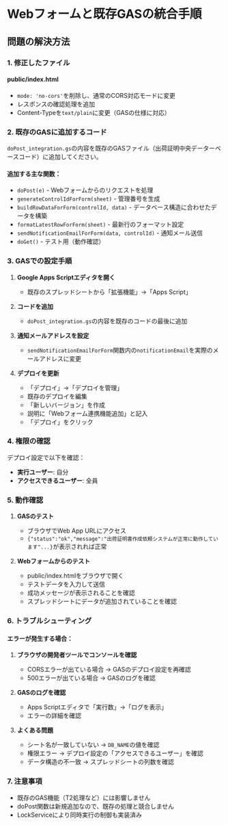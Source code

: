 # Webフォームと既存GASの統合手順

## 問題の解決方法

### 1. 修正したファイル

#### public/index.html
- `mode: 'no-cors'`を削除し、通常のCORS対応モードに変更
- レスポンスの確認処理を追加
- Content-Typeを`text/plain`に変更（GASの仕様に対応）

### 2. 既存のGASに追加するコード

`doPost_integration.gs`の内容を既存のGASファイル（出荷証明中央データーベースコード）に追加してください。

#### 追加する主な関数：
- `doPost(e)` - Webフォームからのリクエストを処理
- `generateControlIdForForm(sheet)` - 管理番号を生成
- `buildRowDataForForm(controlId, data)` - データベース構造に合わせたデータを構築
- `formatLatestRowForForm(sheet)` - 最新行のフォーマット設定
- `sendNotificationEmailForForm(data, controlId)` - 通知メール送信
- `doGet()` - テスト用（動作確認）

### 3. GASでの設定手順

1. **Google Apps Scriptエディタを開く**
   - 既存のスプレッドシートから「拡張機能」→「Apps Script」

2. **コードを追加**
   - `doPost_integration.gs`の内容を既存のコードの最後に追加

3. **通知メールアドレスを設定**
   - `sendNotificationEmailForForm`関数内の`notificationEmail`を実際のメールアドレスに変更

4. **デプロイを更新**
   - 「デプロイ」→「デプロイを管理」
   - 既存のデプロイを編集
   - 「新しいバージョン」を作成
   - 説明に「Webフォーム連携機能追加」と記入
   - 「デプロイ」をクリック

### 4. 権限の確認

デプロイ設定で以下を確認：
- **実行ユーザー**: 自分
- **アクセスできるユーザー**: 全員

### 5. 動作確認

1. **GASのテスト**
   - ブラウザでWeb App URLにアクセス
   - `{"status":"ok","message":"出荷証明書作成依頼システムが正常に動作しています"...}`が表示されれば正常

2. **Webフォームからのテスト**
   - public/index.htmlをブラウザで開く
   - テストデータを入力して送信
   - 成功メッセージが表示されることを確認
   - スプレッドシートにデータが追加されていることを確認

### 6. トラブルシューティング

#### エラーが発生する場合：
1. **ブラウザの開発者ツールでコンソールを確認**
   - CORSエラーが出ている場合 → GASのデプロイ設定を再確認
   - 500エラーが出ている場合 → GASのログを確認

2. **GASのログを確認**
   - Apps Scriptエディタで「実行数」→「ログを表示」
   - エラーの詳細を確認

3. **よくある問題**
   - シート名が一致していない → `DB_NAME`の値を確認
   - 権限エラー → デプロイ設定の「アクセスできるユーザー」を確認
   - データ構造の不一致 → スプレッドシートの列数を確認

### 7. 注意事項

- 既存のGAS機能（T2処理など）には影響しません
- doPost関数は新規追加なので、既存の処理と競合しません
- LockServiceにより同時実行の制御も実装済み